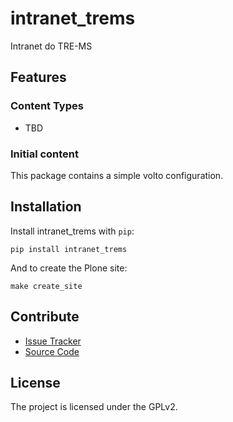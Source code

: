 # intranet_trems

Intranet do TRE-MS

## Features

### Content Types

- TBD

### Initial content

This package contains a simple volto configuration.

Installation
------------

Install intranet_trems with `pip`:

```shell
pip install intranet_trems
```
And to create the Plone site:

```shell
make create_site
```

## Contribute

- [Issue Tracker](https://github.com/William-Ourives/intranet-trems/issues)
- [Source Code](https://github.com/William-Ourives/intranet-trems/)

## License

The project is licensed under the GPLv2.

